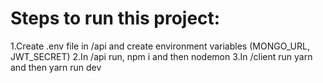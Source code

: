 # Steps to run this project:

1.Create .env file in /api and create environment variables (MONGO_URL, JWT_SECRET)
2.In /api run, npm i and then nodemon
3.In /client run yarn and then yarn run dev
